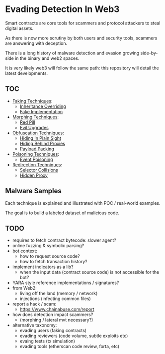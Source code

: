 # Evading Detection In Web3

Smart contracts are core tools for scammers and protocol attackers to steal digital assets.

As there is now more scrutiny by both users and security tools, scammers are answering with deception.

There is a long history of malware detection and evasion growing side-by-side in the binary and web2 spaces.

It is very likely web3 will follow the same path: this repository will detail the latest developments.

## TOC

- [Faking Techniques](../faking/README.md):
    - [Inheritance Overriding](../faking/README.md#inheritance-overriding)
    - [Fake Implementation](../faking/README.md#fake-standard-implementation)
- [Morphing Techniques](../morphing/README.md):
    - [Red Pill](../morphing/README.md#red-pill)
    - [Evil Upgrades](../morphing/README.md#evil-upgrades)
- [Obfuscation Techniques](../obfuscation/README.md):
    - [Hiding In Plain Sight](../obfuscation/README.md#hiding-in-plain-sight)
    - [Hiding Behind Proxies](../obfuscation/README.md#hiding-behind-proxies)
    - [Payload Packing](../obfuscation/README.md#payload-packing)
- [Poisoning Techniques](../poisoning/README.md):
    - [Event Poisoning](../poisoning/README.md#event-poisoning)
- [Redirection Techniques](../redirection/README.md):
    - [Selector Collisions](../redirection/README.md#selector-collisions)
    - [Hidden Proxy](../redirection/README.md#hidden-proxy)

## Malware Samples

Each technique is explained and illustrated with POC / real-world examples.

The goal is to build a labeled dataset of malicious code.

## TODO

- requires to fetch contract bytecode: slower agent?
- online fuzzing & symbolic parsing?
- bot context:
  - how to request source code?
  - how to fetch transaction history?
- implement indicators as a lib?
  - when the input data (contract source code) is not accessible for the bot?
- YARA style reference implementations / signatures?
- from Web2:
  - living off the land (memory / network)
  - injections (infecting common files)
- report a hack / scam:
  - https://www.chainabuse.com/report
- how does detection impact scammers?
  - (morphing / lateral mvt necessary?)
- alternative taxonomy:
  - evading users (faking contracts)
  - evading reviewers (code volume, subtle exploits etc)
  - evaing tests (tx simulation)
  - evading tools (etherscan code review, forta, etc)
